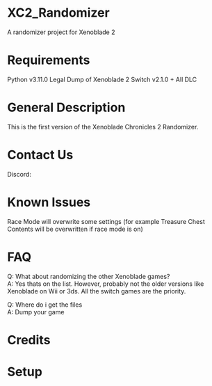 # XC2_Randomizer
A randomizer project for Xenoblade 2

# Requirements
Python v3.11.0
Legal Dump of Xenoblade 2 Switch v2.1.0 + All DLC 

# General Description
This is the first version of the Xenoblade Chronicles 2 Randomizer.

# Contact Us
Discord:  

# Known Issues
Race Mode will overwrite some settings (for example Treasure Chest Contents will be overwritten if race mode is on)

# FAQ
Q: What about randomizing the other Xenoblade games?\
A: Yes thats on the list. However, probably not the older versions like Xenoblade on Wii or 3ds. All the switch games are the priority.

Q: Where do i get the files\
A: Dump your game

# Credits

# Setup
